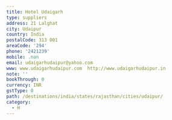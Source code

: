 ```yaml
---
title: Hotel Udaigarh
type: suppliers
address: 21 Lalghat
city: Udaipur
country: India
postalCode: 313 001
areaCode: '294'
phone: '2421239'
mobile: .nan
email: udaigarhudaipur@yahoo.com
www: www.udaigarhudaipur.com  http://www.udaigarhudaipur.in
note: ''
bookThrough: 0
currency: INR
gstType: 0
path: /destinations/india/states/rajasthan/cities/udaipur/
category:
  - H
---
```



